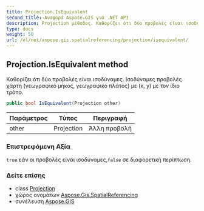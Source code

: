 ```yaml
---
title: Projection.IsEquivalent
second_title: Αναφορά Aspose.GIS για .NET API
description: Projection μέθοδος. Καθορίζει ότι δύο προβολές είναι ισοδύναμες. Ισοδύναμες προβολές χάρτη γεωγραφικό μήκος γεωγραφικό πλάτος με x y με τον ίδιο τρόπο.
type: docs
weight: 50
url: /el/net/aspose.gis.spatialreferencing/projection/isequivalent/
---
```

## Projection.IsEquivalent method

Καθορίζει ότι δύο προβολές είναι ισοδύναμες. Ισοδύναμες προβολές χάρτη (γεωγραφικό μήκος, γεωγραφικό πλάτος) με (x, y) με τον ίδιο τρόπο.

```csharp
public bool IsEquivalent(Projection other)
```

| Παράμετρος | Τύπος | Περιγραφή |
| --- | --- | --- |
| other | Projection | Άλλη προβολή |

### Επιστρεφόμενη Αξία

`true` εάν οι προβολές είναι ισοδύναμες,`false` σε διαφορετική περίπτωση.

### Δείτε επίσης

* class [Projection](../)
* χώρος ονομάτων [Aspose.Gis.SpatialReferencing](../../projection/)
* συνέλευση [Aspose.GIS](../../../)


